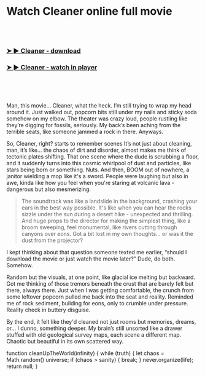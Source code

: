 <h1>Watch Cleaner online full movie</h1>


<br><br>

<h3><a href="https://Kieras-vostwarmhobsi1974.github.io/wyobvlhxqm/">➤ ► Cleaner - download</a></h3> 
<h3><a href="https://Kieras-vostwarmhobsi1974.github.io/wyobvlhxqm/">➤ ► Cleaner - watch in player</a></h3>


<br><br><br>


Man, this movie... Cleaner, what the heck. I’m still trying to wrap my head around it. Just walked out, popcorn bits still under my nails and sticky soda somehow on my elbow. The theater was crazy loud, people rustling like they’re digging for fossils, seriously. My back’s been aching from the terrible seats, like someone jammed a rock in there. Anyways.

So, Cleaner, right? starts to remember scenes It’s not just about cleaning, man, it’s like... the chaos of dirt and disorder, almost makes me think of tectonic plates shifting. That one scene where the dude is scrubbing a floor, and it suddenly turns into this cosmic whirlpool of dust and particles, like stars being born or something. Nuts. And then, BOOM out of nowhere, a janitor wielding a mop like it's a sword. People were laughing but also in awe, kinda like how you feel when you're staring at volcanic lava - dangerous but also mesmerizing.

>The soundtrack was like a landslide in the background, crashing your ears in the best way possible. It's like when you can hear the rocks sizzle under the sun during a desert hike - unexpected and thrilling. And huge props to the director for making the simplest thing, like a broom sweeping, feel monumental, like rivers cutting through canyons over eons. Got a bit lost in my own thoughts... or was it the dust from the projector? 

I kept thinking about that question someone texted me earlier, “should I download the movie or just watch the movie later?” Dude, do both. Somehow.

Random but the visuals, at one point, like glacial ice melting but backward. Got me thinking of those tremors beneath the crust that are barely felt but there, always there. Just when I was getting comfortable, the crunch from some leftover popcorn pulled me back into the seat and reality. Reminded me of rock sediment, building for eons, only to crumble under pressure. Reality check in buttery disguise.

By the end, it felt like they'd cleaned not just rooms but memories, dreams, or... I dunno, something deeper. My brain’s still unsorted like a drawer stuffed with old geological survey maps, each scene a different map. Chaotic but beautiful in its own scattered way.

function cleanUpTheWorld(infinity) {
    while (truth) {
        let chaos = Math.random()  universe;
        if (chaos > sanity) {
            break;
        }
    never.organize(life);
    return null;
}
